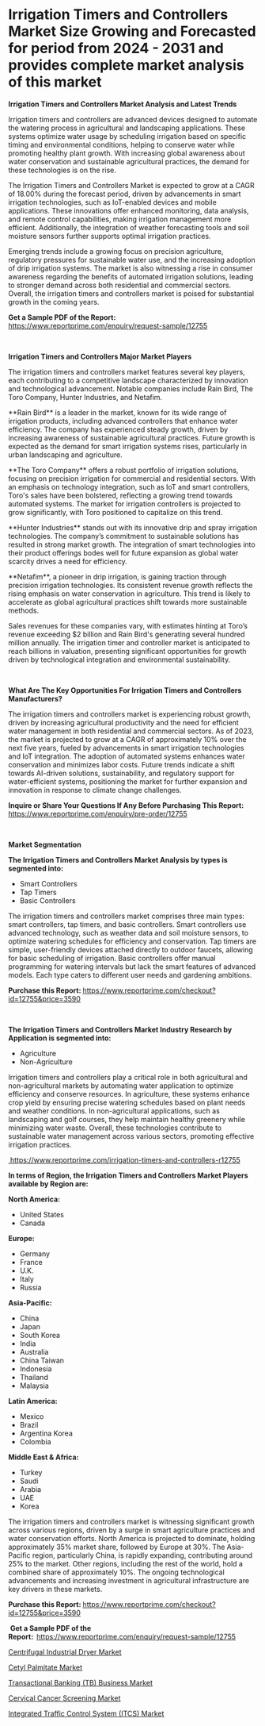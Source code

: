 <p><h1>Irrigation Timers and Controllers Market Size Growing and Forecasted for period from 2024 - 2031 and provides complete market analysis of this market</h1></p><p><strong>Irrigation Timers and Controllers Market Analysis and Latest Trends</strong></p>
<p><p>Irrigation timers and controllers are advanced devices designed to automate the watering process in agricultural and landscaping applications. These systems optimize water usage by scheduling irrigation based on specific timing and environmental conditions, helping to conserve water while promoting healthy plant growth. With increasing global awareness about water conservation and sustainable agricultural practices, the demand for these technologies is on the rise.</p><p>The Irrigation Timers and Controllers Market is expected to grow at a CAGR of 18.00% during the forecast period, driven by advancements in smart irrigation technologies, such as IoT-enabled devices and mobile applications. These innovations offer enhanced monitoring, data analysis, and remote control capabilities, making irrigation management more efficient. Additionally, the integration of weather forecasting tools and soil moisture sensors further supports optimal irrigation practices. </p><p>Emerging trends include a growing focus on precision agriculture, regulatory pressures for sustainable water use, and the increasing adoption of drip irrigation systems. The market is also witnessing a rise in consumer awareness regarding the benefits of automated irrigation solutions, leading to stronger demand across both residential and commercial sectors. Overall, the irrigation timers and controllers market is poised for substantial growth in the coming years.</p></p>
<p><strong>Get a Sample PDF of the Report:&nbsp;</strong> <a href="https://www.reportprime.com/enquiry/request-sample/12755?utm_campaign=1170&utm_medium=2&utm_source=Github&utm_content=ia&utm_term=27112024&utm_id=irrigation-timers-and-controllers">https://www.reportprime.com/enquiry/request-sample/12755</a></p>
<p>&nbsp;</p>
<p><strong>Irrigation Timers and Controllers Major Market Players</strong></p>
<p><p>The irrigation timers and controllers market features several key players, each contributing to a competitive landscape characterized by innovation and technological advancement. Notable companies include Rain Bird, The Toro Company, Hunter Industries, and Netafim.</p><p>**Rain Bird** is a leader in the market, known for its wide range of irrigation products, including advanced controllers that enhance water efficiency. The company has experienced steady growth, driven by increasing awareness of sustainable agricultural practices. Future growth is expected as the demand for smart irrigation systems rises, particularly in urban landscaping and agriculture.</p><p>**The Toro Company** offers a robust portfolio of irrigation solutions, focusing on precision irrigation for commercial and residential sectors. With an emphasis on technology integration, such as IoT and smart controllers, Toro's sales have been bolstered, reflecting a growing trend towards automated systems. The market for irrigation controllers is projected to grow significantly, with Toro positioned to capitalize on this trend.</p><p>**Hunter Industries** stands out with its innovative drip and spray irrigation technologies. The company’s commitment to sustainable solutions has resulted in strong market growth. The integration of smart technologies into their product offerings bodes well for future expansion as global water scarcity drives a need for efficiency.</p><p>**Netafim**, a pioneer in drip irrigation, is gaining traction through precision irrigation technologies. Its consistent revenue growth reflects the rising emphasis on water conservation in agriculture. This trend is likely to accelerate as global agricultural practices shift towards more sustainable methods.</p><p>Sales revenues for these companies vary, with estimates hinting at Toro’s revenue exceeding $2 billion and Rain Bird's generating several hundred million annually. The irrigation timer and controller market is anticipated to reach billions in valuation, presenting significant opportunities for growth driven by technological integration and environmental sustainability.</p></p>
<p>&nbsp;</p>
<p><strong>What Are The Key Opportunities For Irrigation Timers and Controllers Manufacturers?</strong></p>
<p><p>The irrigation timers and controllers market is experiencing robust growth, driven by increasing agricultural productivity and the need for efficient water management in both residential and commercial sectors. As of 2023, the market is projected to grow at a CAGR of approximately 10% over the next five years, fueled by advancements in smart irrigation technologies and IoT integration. The adoption of automated systems enhances water conservation and minimizes labor costs. Future trends indicate a shift towards AI-driven solutions, sustainability, and regulatory support for water-efficient systems, positioning the market for further expansion and innovation in response to climate change challenges.</p></p>
<p><strong>Inquire or Share Your Questions If Any Before Purchasing This Report:</strong> <a href="https://www.reportprime.com/enquiry/pre-order/12755?utm_campaign=1170&utm_medium=2&utm_source=Github&utm_content=ia&utm_term=27112024&utm_id=irrigation-timers-and-controllers">https://www.reportprime.com/enquiry/pre-order/12755</a></p>
<p>&nbsp;</p>
<p><strong>Market Segmentation</strong></p>
<p><strong>The Irrigation Timers and Controllers Market Analysis by types is segmented into:</strong></p>
<p><ul><li>Smart Controllers</li><li>Tap Timers</li><li>Basic Controllers</li></ul></p>
<p><p>The irrigation timers and controllers market comprises three main types: smart controllers, tap timers, and basic controllers. Smart controllers use advanced technology, such as weather data and soil moisture sensors, to optimize watering schedules for efficiency and conservation. Tap timers are simple, user-friendly devices attached directly to outdoor faucets, allowing for basic scheduling of irrigation. Basic controllers offer manual programming for watering intervals but lack the smart features of advanced models. Each type caters to different user needs and gardening ambitions.</p></p>
<p><strong>Purchase this Report:&nbsp;</strong><a href="https://www.reportprime.com/checkout?id=12755&price=3590&utm_campaign=1170&utm_medium=2&utm_source=Github&utm_content=ia&utm_term=27112024&utm_id=irrigation-timers-and-controllers">https://www.reportprime.com/checkout?id=12755&price=3590</a></p>
<p>&nbsp;</p>
<p><strong>The Irrigation Timers and Controllers Market Industry Research by Application is segmented into:</strong></p>
<p><ul><li>Agriculture</li><li>Non-Agriculture</li></ul></p>
<p><p>Irrigation timers and controllers play a critical role in both agricultural and non-agricultural markets by automating water application to optimize efficiency and conserve resources. In agriculture, these systems enhance crop yield by ensuring precise watering schedules based on plant needs and weather conditions. In non-agricultural applications, such as landscaping and golf courses, they help maintain healthy greenery while minimizing water waste. Overall, these technologies contribute to sustainable water management across various sectors, promoting effective irrigation practices.</p></p>
<p><a href="https://www.reportprime.com/irrigation-timers-and-controllers-r12755?utm_campaign=1170&utm_medium=2&utm_source=Github&utm_content=ia&utm_term=27112024&utm_id=irrigation-timers-and-controllers">&nbsp;https://www.reportprime.com/irrigation-timers-and-controllers-r12755</a></p>
<p><strong>In terms of Region, the Irrigation Timers and Controllers Market Players available by Region are:</strong></p>
<p>
    <p> <strong> North America: </strong>
        <ul>
            <li>United States</li>
            <li>Canada</li>
        </ul>
        </p> 
    <p> <strong> Europe: </strong>
        <ul>
            <li>Germany</li>
            <li>France</li>
            <li>U.K.</li>
            <li>Italy</li>
            <li>Russia</li>
        </ul>
        </p> 
    <p> <strong> Asia-Pacific: </strong>
        <ul>
            <li>China</li>
            <li>Japan</li>
            <li>South Korea</li>
            <li>India</li>
            <li>Australia</li>
            <li>China Taiwan</li>
            <li>Indonesia</li>
            <li>Thailand</li>
            <li>Malaysia</li>
        </ul>
        </p> 
    <p> <strong> Latin America: </strong>
        <ul>
            <li>Mexico</li>
            <li>Brazil</li>
            <li>Argentina Korea</li>
            <li>Colombia</li>
        </ul>
        </p> 
    <p> <strong> Middle East & Africa: </strong>
        <ul>
            <li>Turkey</li>
            <li>Saudi</li>
            <li>Arabia</li>
            <li>UAE</li>
            <li>Korea</li>
        </ul>
    </p>
    </p>
<p><p>The irrigation timers and controllers market is witnessing significant growth across various regions, driven by a surge in smart agriculture practices and water conservation efforts. North America is projected to dominate, holding approximately 35% market share, followed by Europe at 30%. The Asia-Pacific region, particularly China, is rapidly expanding, contributing around 25% to the market. Other regions, including the rest of the world, hold a combined share of approximately 10%. The ongoing technological advancements and increasing investment in agricultural infrastructure are key drivers in these markets.</p></p>
<p><strong>Purchase this Report: </strong><a href="https://www.reportprime.com/checkout?id=12755&price=3590&utm_campaign=1170&utm_medium=2&utm_source=Github&utm_content=ia&utm_term=27112024&utm_id=irrigation-timers-and-controllers">https://www.reportprime.com/checkout?id=12755&price=3590</a></p>
<p>&nbsp;<strong>Get a Sample PDF of the Report:&nbsp;&nbsp;</strong><a href="https://www.reportprime.com/enquiry/request-sample/12755?utm_campaign=1170&utm_medium=2&utm_source=Github&utm_content=ia&utm_term=27112024&utm_id=irrigation-timers-and-controllers">https://www.reportprime.com/enquiry/request-sample/12755</a></p>
<p><strong></strong></p>
<p><p><a href="https://www.linkedin.com/pulse/centrifugal-industrial-dryer-market-trends-insights-type-ljlte?utm_campaign=1170&utm_medium=2&utm_source=Github&utm_content=ia&utm_term=27112024&utm_id=irrigation-timers-and-controllers">Centrifugal Industrial Dryer Market</a></p><p><a href="https://www.linkedin.com/pulse/cetyl-palmitate-market-global-insights-regional-analysis-evrbe?utm_campaign=1170&utm_medium=2&utm_source=Github&utm_content=ia&utm_term=27112024&utm_id=irrigation-timers-and-controllers">Cetyl Palmitate Market</a></p><p><a href="https://issuu.com/reportprime-2/docs/transactional-banking-tb-business-m_3d4716ec123828?utm_campaign=1170&utm_medium=2&utm_source=Github&utm_content=ia&utm_term=27112024&utm_id=irrigation-timers-and-controllers">Transactional Banking (TB) Business Market</a></p><p><a href="https://www.linkedin.com/pulse/global-cervical-cancer-screening-market-forecast-2024-2031-ngkvf?utm_campaign=1170&utm_medium=2&utm_source=Github&utm_content=ia&utm_term=27112024&utm_id=irrigation-timers-and-controllers">Cervical Cancer Screening Market</a></p><p><a href="https://issuu.com/reportprime-2/docs/integrated-traffic-control-system-i_e43f8113f339fb?utm_campaign=1170&utm_medium=2&utm_source=Github&utm_content=ia&utm_term=27112024&utm_id=irrigation-timers-and-controllers">Integrated Traffic Control System (ITCS) Market</a></p></p>